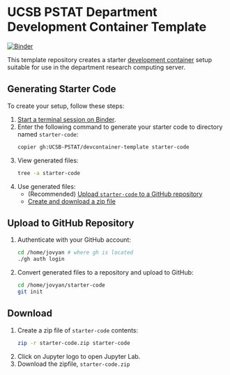 # UCSB PSTAT Department Development Container Template

[![Binder](https://mybinder.org/badge_logo.svg)](https://mybinder.org/v2/gh/UCSB-PSTAT/devcontainer-template/HEAD?urlpath=terminals%2F1)

This template repository creates a starter [development container](https://computing.pstat.ucsb.edu/docs/devcontainer.html) setup suitable for use in the department research computing server.

## Generating Starter Code

To create your setup, follow these steps:

1. [Start a terminal session on Binder](https://mybinder.org/v2/gh/UCSB-PSTAT/devcontainer-template/HEAD?urlpath=terminals%2F1).
1. Enter the following command to generate your starter code to directory named `starter-code`: 
    ```bash
    copier gh:UCSB-PSTAT/devcontainer-template starter-code
    ```
1. View generated files:
    ```bash
    tree -a starter-code
    ```
1. Use generated files:  
    - (Recommended) [Upload `starter-code` to a GitHub repository](#upload-to-github-repository) 
    - [Create and download a zip file](#download)

## Upload to GitHub Repository

1. Authenticate with your GitHub account:
    ```bash
    cd /home/jovyan # where gh is located
    ./gh auth login
    ```
1. Convert generated files to a repository and upload to GitHub:
    ```bash
    cd /home/jovyan/starter-code
    git init
    
    ```

## Download

1. Create a zip file of `starter-code` contents:
    ```bash
    zip -r starter-code.zip starter-code
    ```
1. Click on Jupyter logo to open Jupyter Lab.
1. Download the zipfile, `starter-code.zip`

